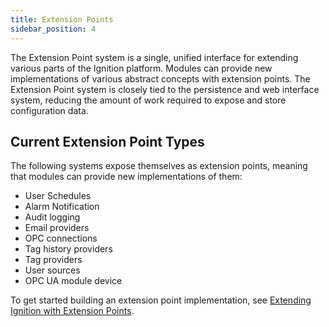 ```yaml
---
title: Extension Points
sidebar_position: 4
---
```

The Extension Point system is a single, unified interface for extending various parts of the Ignition platform. Modules can provide new implementations of various abstract concepts with extension points. The Extension Point system is closely tied to the persistence and web interface system, reducing the amount of work required to expose and store configuration data.

## Current Extension Point Types
The following systems expose themselves as extension points, meaning that modules can provide new implementations of them:
* User Schedules
* Alarm Notification
* Audit logging
* Email providers
* OPC connections
* Tag history providers
* Tag providers
* User sources
* OPC UA module device

To get started building an extension point implementation, see [Extending Ignition with Extension Points](break/docs/programming-for-the-gateway/extending-ignition-with-extension-points.md).